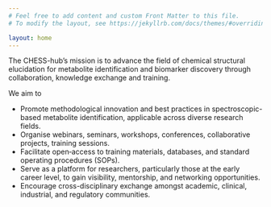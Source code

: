 ```yaml
---
# Feel free to add content and custom Front Matter to this file.
# To modify the layout, see https://jekyllrb.com/docs/themes/#overriding-theme-defaults

layout: home
---
```


The CHESS-hub’s mission is to advance the field of chemical structural elucidation for metabolite identification and biomarker discovery through collaboration, knowledge exchange and training. 



We aim to

- Promote methodological innovation and best practices in spectroscopic-based metabolite identification, applicable across diverse research fields.
- Organise webinars, seminars, workshops, conferences, collaborative projects, training sessions.
- Facilitate open‑access to training materials, databases, and standard operating procedures (SOPs).
- Serve as a platform for researchers, particularly those at the early career level, to gain visibility, mentorship, and networking opportunities.
- Encourage cross-disciplinary exchange amongst academic, clinical, industrial, and regulatory communities.


